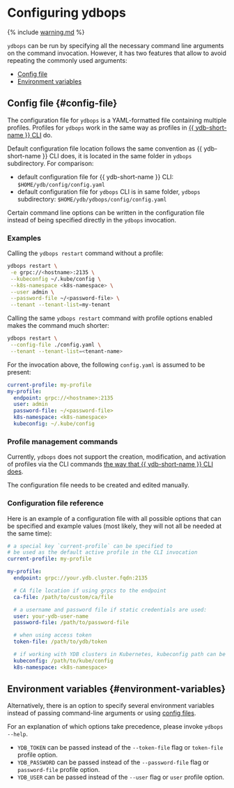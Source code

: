 # Configuring ydbops

{% include [warning.md](_includes/warning.md) %}


`ydbops` can be run by specifying all the necessary command line arguments on the command invocation. However, it has two features that allow to avoid repeating the commonly used arguments:

- [Config file](#config-file)
- [Environment variables](#environment-variables)

## Config file {#config-file}

The configuration file for `ydbops` is a YAML-formatted file containing multiple profiles. Profiles for `ydbops` work in the same way as profiles in [{{ ydb-short-name }} CLI](../ydb-cli/profile/index.md) do.

Default configuration file location follows the same convention as {{ ydb-short-name }} CLI does, it is located in the same folder in `ydbops` subdirectory. For comparison:

- default configuration file for {{ ydb-short-name }} CLI: `$HOME/ydb/config/config.yaml`
- default configuration file for `ydbops` CLI is in same folder, `ydbops` subdirectory: `$HOME/ydb/ydbops/config/config.yaml`

Certain command line options can be written in the configuration file instead of being specified directly in the `ydbops` invocation.

### Examples
Calling the `ydbops restart` command without a profile:

```bash
ydbops restart \
 -e grpc://<hostname>:2135 \
 --kubeconfig ~/.kube/config \
 --k8s-namespace <k8s-namespace> \
 --user admin \
 --password-file ~/<password-file> \
 --tenant --tenant-list=my-tenant
```

Calling the same `ydbops restart` command with profile options enabled makes the command much shorter:

```bash
ydbops restart \
 --config-file ./config.yaml \
 --tenant --tenant-list=<tenant-name>
```

For the invocation above, the following `config.yaml` is assumed to be present:

```yaml
current-profile: my-profile
my-profile:
  endpoint: grpc://<hostname>:2135
  user: admin
  password-file: ~/<password-file>
  k8s-namespace: <k8s-namespace>
  kubeconfig: ~/.kube/config
```

### Profile management commands

Currently, `ydbops` does not support the creation, modification, and activation of profiles via the CLI commands [the way that {{ ydb-short-name }} CLI does](../ydb-cli/profile/index.md#commands).

The configuration file needs to be created and edited manually.

### Configuration file reference

Here is an example of a configuration file with all possible options that can be specified and example values (most likely, they will not all be needed at the same time):

```yaml
# a special key `current-profile` can be specified to 
# be used as the default active profile in the CLI invocation
current-profile: my-profile

my-profile:
  endpoint: grpc://your.ydb.cluster.fqdn:2135

  # CA file location if using grpcs to the endpoint
  ca-file: /path/to/custom/ca/file

  # a username and password file if static credentials are used:
  user: your-ydb-user-name
  password-file: /path/to/password-file

  # when using access token
  token-file: /path/to/ydb/token

  # if working with YDB clusters in Kubernetes, kubeconfig path can be specified:
  kubeconfig: /path/to/kube/config
  k8s-namespace: <k8s-namespace>
```

## Environment variables {#environment-variables}

Alternatively, there is an option to specify several environment variables instead of passing command-line arguments or using [config files](#config-files).

For an explanation of which options take precedence, please invoke `ydbops --help`.

- `YDB_TOKEN` can be passed instead of the `--token-file` flag or `token-file` profile option.
- `YDB_PASSWORD` can be passed instead of the `--password-file` flag or `password-file` profile option.
- `YDB_USER` can be passed instead of the `--user` flag or `user` profile option.
